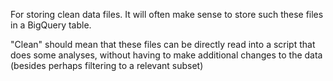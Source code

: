 For storing clean data files. It will often make sense to store such these files in a BigQuery table. 

"Clean" should mean that these files can be directly read into a script that does some analyses, without having to make additional changes to the data (besides perhaps filtering to a relevant subset)
